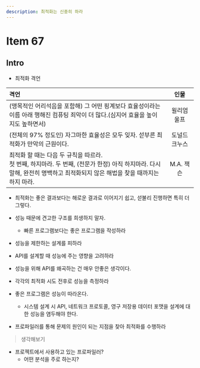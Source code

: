 ```yaml
---
description: 최적화는 신중히 하라
---
```


# Item 67

## Intro

- 최적화 격언
  
|격언|인물|
|:---|:---:|
|(맹목적인 어리석음을 포함해) 그 어떤 핑계보다 효율성이라는 이름 아래 행해진 컴퓨팅 죄악이 더 많다.(심지어 효율을 높이지도 높하면서)|윌리엄 울프|
|(전체의 97% 정도인) 자그마한 효율성은 모두 잊자. 섣부른 최적화가 만악의 근원이다.|도널드 크누스|
|최적화 할 때는 다음 두 규칙을 따르라. <br/> 첫 번째, 하지마라. 두 번째, (전문가 한정) 아직 하지마라. 다시 말해, 완전히 명백하고 최적화되지 않은 해법을 찾을 때까지는 하지 마라.|M.A. 잭슨| 

- 최적화는 좋은 결과보다는 해로운 결과로 이어지기 쉽고, 섣불리 진행하면 특히 더 그렇다.
- 성능 때문에 견고한 구조를 희생하지 말자.
	- 빠른 프로그램보다는 좋은 프로그램을 작성하라
	
- 성능을 제한하는 설계를 피하라
- API를 설계할 때 성능에 주는 영향을 고려하라
- 성능을 위해 API를 왜곡하는 건 매우 안좋은 생각이다.

- 각각의 최적화 시도 전후로 성능을 측정하라

- 좋은 프로그램은 성능이 따라온다.
	- 시스템 설계 시 API, 네트워크 프로토콜, 영구 저장용 데이터 포맷을 설계에 대한 성능을 염두해야 한다.

- 프로파일러를 통해 문제의 원인이 되는 지점을 찾아 최적화를 수행하라


> 생각해보기

- 프로젝트에서 사용하고 있는 프로파일러?
	- 어떤 분석을 주로 하는지?
